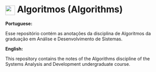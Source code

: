 
# <img width="30px" align="center" src="https://cdn.jsdelivr.net/gh/devicons/devicon/icons/c/c-original.svg"/> Algoritmos (Algorithms)

**Portuguese:**

Esse repositório contém as anotações da disciplina de Algoritmos da graduação em Análise e Desenvolvimento de Sistemas.

**English:**

This repository contains the notes of the Algorithms discipline of the Systems Analysis and Development undergraduate course.
